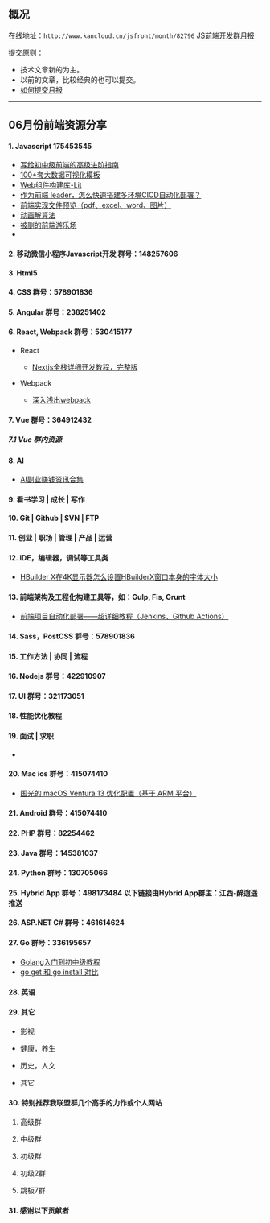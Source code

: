## 概况

在线地址：`http://www.kancloud.cn/jsfront/month/82796` [JS前端开发群月报](http://www.kancloud.cn/jsfront/month/82796)


提交原则：

- 技术文章新的为主。
- 以前的文章，比较经典的也可以提交。
- [如何提交月报](http://www.kancloud.cn/jsfront/month/227309)

---


## 06月份前端资源分享
#### 1. Javascript 175453545
- [写给初中级前端的高级进阶指南](https://juejin.cn/post/6844904103504527374)
- [100+套大数据可视化模板](https://github.com/iGaoWei/BigDataView)
- [Web组件构建库-Lit](https://juejin.cn/post/7104995344865296391)
- [作为前端 leader，怎么快速搭建多环境CICD自动化部署？](https://juejin.cn/post/7250083673189253176)
- [前端实现文件预览（pdf、excel、word、图片）](https://juejin.cn/post/7246609845272395837)
- [动画解算法](https://www.hello-algo.com/)
- [被删的前端游乐场](https://godbasin.github.io/front-end-playground/)
- []()




#### 2. 移动微信小程序Javascript开发 群号：148257606


#### 3. Html5


#### 4. CSS  群号：578901836

#### 5. Angular 群号：238251402

#### 6. React, Webpack 群号：530415177
- React
    
    - [Nextjs全栈详细开发教程，完整版](https://juejin.cn/post/7203180600818581563)

- Webpack

    - [深入浅出webpack](http://webpack.wuhaolin.cn/)


#### 7. Vue 群号：364912432

##### 7.1 Vue 群内资源


#### 8. AI
- [AI副业赚钱资讯合集](https://github.com/bleedline/aimoneyhunter)

#### 9. 看书学习 | 成长 | 写作

#### 10. Git | Github | SVN | FTP

#### 11. 创业 | 职场 | 管理 | 产品 | 运营

#### 12. IDE，编辑器，调试等工具类
- [HBuilder X在4K显示器怎么设置HBuilderX窗口本身的字体大小](https://blog.51cto.com/kaigejava/5949765)

#### 13. 前端架构及工程化构建工具等，如：Gulp, Fis, Grunt
- [前端项目自动化部署——超详细教程（Jenkins、Github Actions）](https://juejin.cn/post/6887751398499287054)

#### 14. Sass，PostCSS  群号：578901836

#### 15. 工作方法 | 协同 | 流程

#### 16. Nodejs 群号：422910907

#### 17. UI 群号：321173051

#### 18. 性能优化教程

#### 19. 面试 | 求职
- []()

#### 20. Mac ios 群号：415074410
- [国光的 macOS Ventura 13 优化配置（基于 ARM 平台）](https://www.sqlsec.com/2023/07/ventura.html)

#### 21. Android 群号：415074410

#### 22. PHP 群号：82254462

#### 23. Java 群号：145381037

#### 24. Python 群号：130705066

#### 25. Hybrid App 群号：498173484 以下链接由Hybrid App群主：江西-醉逍遥推送

#### 26. ASP.NET C# 群号：461614624

#### 27. Go 群号：336195657
- [Golang入门到初中级教程](https://github.com/Zhouchaowen/golang-tutorial)
- [go get 和 go install 对比](https://juejin.cn/post/7223241078942613564)

#### 28. 英语

#### 29. 其它

- 影视


- 健康，养生


- 历史，人文


- 其它




#### 30. 特别推荐我联盟群几个高手的力作或个人网站

1. 高级群



2. 中级群


3. 初级群

4. 初级2群


5. 跳板7群


#### 31. 感谢以下贡献者

